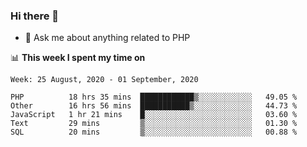### Hi there 👋

<!--
**mustafaculban/mustafaculban** is a ✨ _special_ ✨ repository because its `README.md` (this file) appears on your GitHub profile.

Here are some ideas to get you started:

- 🌱 I’m currently learning ...
- 👯 I’m looking to collaborate on ...
- 🤔 I’m looking for help with ...
- 📫 How to reach me: ...
- 😄 Pronouns: ...
- ⚡ Fun fact: ...

-->
- 💬 Ask me about anything related to PHP


📊 **This week I spent my time on**
<!--START_SECTION:waka-->
```text
Week: 25 August, 2020 - 01 September, 2020

PHP          18 hrs 35 mins  ████████████▒░░░░░░░░░░░░   49.05 % 
Other        16 hrs 56 mins  ███████████▒░░░░░░░░░░░░░   44.73 % 
JavaScript   1 hr 21 mins    █░░░░░░░░░░░░░░░░░░░░░░░░   03.60 % 
Text         29 mins         ▒░░░░░░░░░░░░░░░░░░░░░░░░   01.30 % 
SQL          20 mins         ▒░░░░░░░░░░░░░░░░░░░░░░░░   00.88 % 
```
<!--END_SECTION:waka-->
